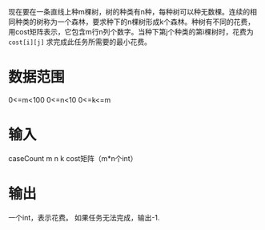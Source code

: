 现在要在一条直线上种m棵树，树的种类有n种，每种树可以种无数棵。连续的相同种类的树称为一个森林，要求种下的n棵树形成k个森林。种树有不同的花费，用cost矩阵表示，它包含m行n列个数字。当种下第j个种类的第i棵树时，花费为`cost[i][j]`
求完成此任务所需要的最小花费。

# 数据范围
0<=m<100
0<=n<10
0<=k<=m

# 输入
caseCount
m n k
cost矩阵（m*n个int）

# 输出
一个int，表示花费。
如果任务无法完成，输出-1.
